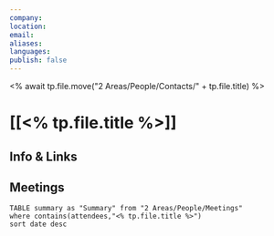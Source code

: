 ```yaml
---
company: 
location: 
email: 
aliases: 
languages: 
publish: false
---
```

<% await tp.file.move("2 Areas/People/Contacts/" + tp.file.title) %>
# [[<% tp.file.title %>]]


## Info & Links



## Meetings

```dataview
TABLE summary as "Summary" from "2 Areas/People/Meetings"
where contains(attendees,"<% tp.file.title %>")
sort date desc
```